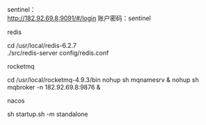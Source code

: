 



sentinel：  
http://182.92.69.8:9091/#/login  账户密码：sentinel  



redis   

cd /usr/local/redis-6.2.7  
./src/redis-server config/redis.conf


rocketmq

cd /usr/local/rocketmq-4.9.3/bin
nohup sh mqnamesrv &
nohup sh mqbroker -n 182.92.69.8:9876 &


nacos  

sh startup.sh -m standalone


